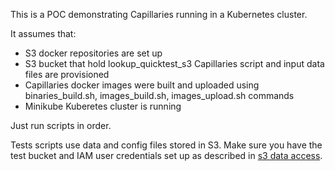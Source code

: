 This is a POC demonstrating Capillaries running in a Kubernetes cluster.

 It assumes that:
 - S3 docker repositories are set up
 - S3 bucket that hold lookup_quicktest_s3 Capillaries script and input data files are provisioned
 - Capillaries docker images were built and uploaded using binaries_build.sh, images_build.sh, images_upload.sh commands
 - Minikube Kuberetes cluster is running

Just run scripts in order.

Tests scripts use data and config files stored in S3. Make sure you have the test bucket and IAM user credentials set up as described in [s3 data access](../../doc/s3.md).